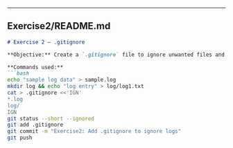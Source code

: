
---

## **Exercise2/README.md**
```md
# Exercise 2 — .gitignore

**Objective:** Create a `.gitignore` file to ignore unwanted files and folders.

**Commands used:**
```bash
echo "sample log data" > sample.log
mkdir log && echo "log entry" > log/log1.txt
cat > .gitignore <<'IGN'
*.log
log/
IGN
git status --short --ignored
git add .gitignore
git commit -m "Exercise2: Add .gitignore to ignore logs"
git push
